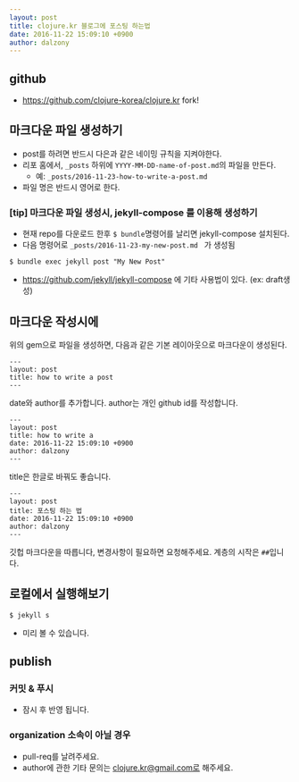 ```yaml
---
layout: post
title: clojure.kr 블로그에 포스팅 하는법
date: 2016-11-22 15:09:10 +0900
author: dalzony
---
```


## github

- https://github.com/clojure-korea/clojure.kr fork!

## 마크다운 파일 생성하기

- post를 하려면 반드시 다은과 같은 네이밍 규칙을 지켜야한다.
- 리포 홈에서, `_posts` 하위에 `YYYY-MM-DD-name-of-post.md`의 파일을 만든다.
  - 예:  `_posts/2016-11-23-how-to-write-a-post.md`
- 파일 명은 반드시 영어로 한다.

### [tip] 마크다운 파일 생성시, jekyll-compose 를 이용해 생성하기

- 현재 repo를 다운로드 한후 `$ bundle`명령어를 날리면 jekyll-compose 설치된다.
- 다음 명령어로 `_posts/2016-11-23-my-new-post.md ` 가 생성됨
```
$ bundle exec jekyll post "My New Post"
```

- https://github.com/jekyll/jekyll-compose 에 기타 사용법이 있다. (ex: draft생성)

## 마크다운 작성시에

위의 gem으로 파일을 생성하면, 다음과 같은 기본 레이아웃으로 마크다운이 생성된다.

```
---
layout: post
title: how to write a post
---
```

date와 author를 추가합니다.
author는 개인 github id를 작성합니다.

```
---
layout: post
title: how to write a
date: 2016-11-22 15:09:10 +0900
author: dalzony
---
```

title은 한글로 바꿔도 좋습니다.

```
---
layout: post
title: 포스팅 하는 법
date: 2016-11-22 15:09:10 +0900
author: dalzony
---
```

깃헙 마크다운을 따릅니다, 변경사항이 필요하면 요청해주세요.
계층의 시작은 `##`입니다.

## 로컬에서 실행해보기

```
$ jekyll s
```

- 미리 볼 수 있습니다.

## publish

### 커밋 & 푸시

- 잠시 후 반영 됩니다.


### organization 소속이 아닐 경우

- pull-req를 날려주세요.
- author에 관한 기타 문의는 clojure.kr@gmail.com로 해주세요.
